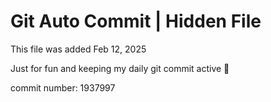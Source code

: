# Git Auto Commit | Hidden File

This file was added Feb 12, 2025

Just for fun and keeping my daily git commit active 🤪

commit number: 1937997

